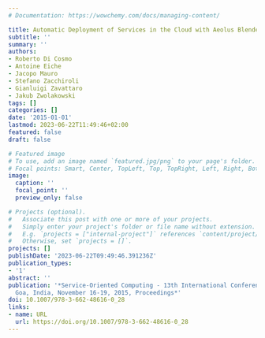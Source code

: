 ```yaml
---
# Documentation: https://wowchemy.com/docs/managing-content/

title: Automatic Deployment of Services in the Cloud with Aeolus Blender
subtitle: ''
summary: ''
authors:
- Roberto Di Cosmo
- Antoine Eiche
- Jacopo Mauro
- Stefano Zacchiroli
- Gianluigi Zavattaro
- Jakub Zwolakowski
tags: []
categories: []
date: '2015-01-01'
lastmod: 2023-06-22T11:49:46+02:00
featured: false
draft: false

# Featured image
# To use, add an image named `featured.jpg/png` to your page's folder.
# Focal points: Smart, Center, TopLeft, Top, TopRight, Left, Right, BottomLeft, Bottom, BottomRight.
image:
  caption: ''
  focal_point: ''
  preview_only: false

# Projects (optional).
#   Associate this post with one or more of your projects.
#   Simply enter your project's folder or file name without extension.
#   E.g. `projects = ["internal-project"]` references `content/project/deep-learning/index.md`.
#   Otherwise, set `projects = []`.
projects: []
publishDate: '2023-06-22T09:49:46.391236Z'
publication_types:
- '1'
abstract: ''
publication: '*Service-Oriented Computing - 13th International Conference, ICSOC 2015,
  Goa, India, November 16-19, 2015, Proceedings*'
doi: 10.1007/978-3-662-48616-0_28
links:
- name: URL
  url: https://doi.org/10.1007/978-3-662-48616-0_28
---
```

